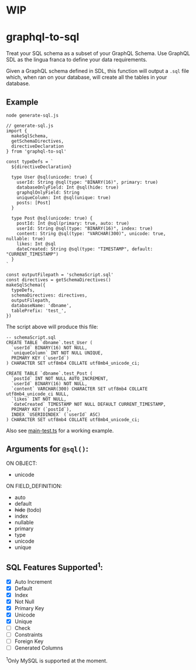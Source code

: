 # WIP

# graphql-to-sql

Treat your SQL schema as a subset of your GraphQL Schema. Use GraphQL SDL as the lingua franca to define your data requirements.

Given a GraphQL schema defined in SDL, this function will output a `.sql` file which, when ran on your database, will create all the tables in your database.

## Example

`node generate-sql.js`
```
// generate-sql.js
import {
  makeSqlSchema,
  getSchemaDirectives,
  directiveDeclaration
} from 'graphql-to-sql'

const typeDefs = `
  ${directiveDeclaration}

  type User @sql(unicode: true) {
    userId: String @sql(type: "BINARY(16)", primary: true)
    databaseOnlyField: Int @sql(hide: true)
    graphqlOnlyField: String
    uniqueColumn: Int @sql(unique: true)
    posts: [Post]
  }

  type Post @sql(unicode: true) {
    postId: Int @sql(primary: true, auto: true)
    userId: String @sql(type: "BINARY(16)", index: true)
    content: String @sql(type: "VARCHAR(300)", unicode: true, nullable: true)
    likes: Int @sql
    dateCreated: String @sql(type: "TIMESTAMP", default: "CURRENT_TIMESTAMP")
  }
`

const outputFilepath = 'schemaScript.sql'
const directives = getSchemaDirectives()
makeSqlSchema({
  typeDefs,
  schemaDirectives: directives,
  outputFilepath,
  databaseName: 'dbname',
  tablePrefix: 'test_',
})
```
The script above will produce this file:
```
-- schemaScript.sql
CREATE TABLE `dbname`.test_User (
  `userId` BINARY(16) NOT NULL,
  `uniqueColumn` INT NOT NULL UNIQUE,
  PRIMARY KEY (`userId`)
) CHARACTER SET utf8mb4 COLLATE utf8mb4_unicode_ci;

CREATE TABLE `dbname`.test_Post (
  `postId` INT NOT NULL AUTO_INCREMENT,
  `userId` BINARY(16) NOT NULL,
  `content` VARCHAR(300) CHARACTER SET utf8mb4 COLLATE utf8mb4_unicode_ci NULL,
  `likes` INT NOT NULL,
  `dateCreated` TIMESTAMP NOT NULL DEFAULT CURRENT_TIMESTAMP,
  PRIMARY KEY (`postId`),
  INDEX `USERIDINDEX` (`userId` ASC)
) CHARACTER SET utf8mb4 COLLATE utf8mb4_unicode_ci;
```

Also see [main-test.ts](__tests__/main-test.ts) for a working example.

## Arguments for `@sql()`:
ON OBJECT:
* unicode

ON FIELD_DEFINITION:
* auto
* default
* ~~hide~~ (todo)
* index
* nullable
* primary
* type
* unicode
* unique

## SQL Features Supported<sup>1</sup>:
- [x] Auto Increment
- [x] Default
- [x] Index
- [x] Not Null
- [x] Primary Key
- [x] Unicode
- [x] Unique
- [ ] Check
- [ ] Constraints
- [ ] Foreign Key
- [ ] Generated Columns

<sup>1</sup>Only MySQL is supported at the moment.